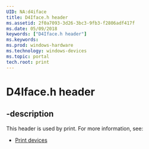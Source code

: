 ```yaml
---
UID: NA:d4iface
title: D4Iface.h header
ms.assetid: 2f0a7093-3d26-3bc3-9fb3-f2806adf417f
ms.date: 05/09/2018
keywords: ["D4Iface.h header"]
ms.keywords: 
ms.prod: windows-hardware
ms.technology: windows-devices
ms.topic: portal
tech.root: print
---
```


# D4Iface.h header


## -description


This header is used by print. For more information, see:

- [Print devices](../_print/index.md)
